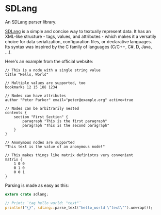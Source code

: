 # SDLang

An [SDLang][sdlang] parser library.

[SDLang][sdlang] is a simple and concise way to textually represent data.
It has an XML-like structure - tags, values, and attributes - which makes
it a versatily choice for data serialization, configuration files, or
declarative languages. Its syntax was inspired by the C family of languages
(C/C++, C#, D, Java, ...).

Here's an example from the official website:
```sdlang
// This is a node with a single string value
title "Hello, World"

// Multiple values are supported, too
bookmarks 12 15 188 1234

// Nodes can have attributes
author "Peter Parker" email="peter@example.org" active=true

// Nodes can be arbitrarily nested
contents {
    section "First Section" {
        paragraph "This is the first paragraph"
        paragraph "This is the second paragraph"
    }
}

// Anonymous nodes are supported
"This text is the value of an anonymous node!"

// This makes things like matrix definiotns very convenient
matrix {
    1 0 0
    0 1 0
    0 0 1
}
```

Parsing is made as easy as this:
```rust
extern crate sdlang;

// Prints `tag hello_world: "text"`
println!("{}", sdlang::parse_text("hello_world \"text\"").unwrap());
```

[sdlang]: https://sdlang.org "Official SDLang Website"
